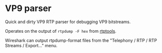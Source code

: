 # VP9 parser
Quick and dirty VP9 RTP parser for debugging VP9 bitstreams.

Operates on the output of `rtpdump -F hex` from [rtptools](https://github.com/irtlab/rtptools).

Wireshark can output rtpdump-format files from the "Telephony / RTP / RTP Streams / Export..." menu.
